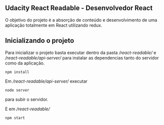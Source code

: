 ## Udacity React Readable - Desenvolvedor React

O objetivo do projeto é a absorção de conteúdo e desenvolvimento de uma aplicação totalmente em React utilizando redux.

## Inicializando o projeto 

Para inicializar o projeto basta executar dentro da pasta */react-readable/* e */react-readable/api-server/* para instalar as dependencias tanto do servidor como da aplicação.

```
npm install 
```

Em */react-readable/api-server/* executar

```
node server
```
para subir o servidor.

E em */react-readable/*

```
npm start
```
